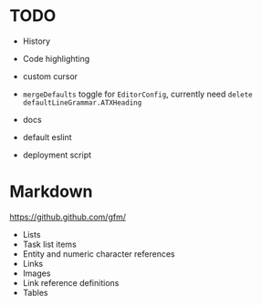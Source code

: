 # TODO
- History
- Code highlighting
- custom cursor

- `mergeDefaults` toggle for `EditorConfig`, currently need `delete defaultLineGrammar.ATXHeading`

- docs
- default eslint
- deployment script

# Markdown
https://github.github.com/gfm/

- Lists
- Task list items
- Entity and numeric character references
- Links
- Images
- Link reference definitions
- Tables
